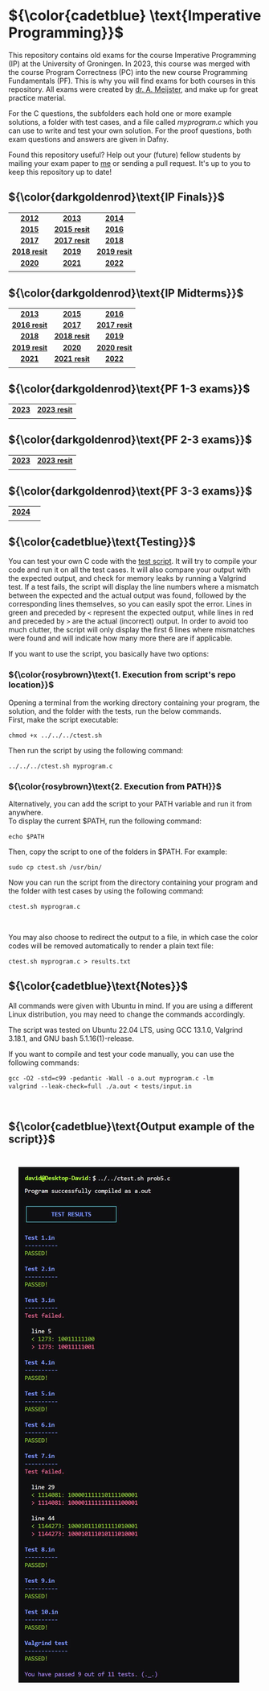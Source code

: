 # ${\color{cadetblue} \text{Imperative Programming}}$

This repository contains old exams for the course Imperative Programming (IP) at the University of Groningen. In 2023, this course was merged with the course Program Correctness (PC) into the new course Programming Fundamentals (PF). This is why you will find exams for both courses in this repository. All exams were created by [dr. A. Meijster](https://www.rug.nl/staff/a.meijster/), and make up for great practice material.

For the C questions, the subfolders each hold one or more example solutions, a folder with test cases, and a file called *myprogram.c* which you can use to write and test your own solution. For the proof questions, both exam questions and answers are given in Dafny.  
  
Found this repository useful? Help out your (future) fellow students by mailing your exam paper to [me](mailto:pl3onasm@gmail.com) or sending a pull request. It's up to you to keep this repository up to date!

## ${\color{darkgoldenrod}\text{IP Finals}}$

||||
|:---:|:---:|:---:|
| **[2012](https://github.com/pl3onasm/Imperative-programming/tree/main/IP-Finals/2012)**| **[2013](https://github.com/pl3onasm/Imperative-programming/tree/main/IP-Finals/2013)**| **[2014](https://github.com/pl3onasm/Imperative-programming/tree/main/IP-Finals/2014)**|
| **[2015](https://github.com/pl3onasm/Imperative-programming/tree/main/IP-Finals/2015)**| **[2015 resit](https://github.com/pl3onasm/Imperative-programming/tree/main/IP-Finals/2015resit)**| **[2016](https://github.com/pl3onasm/Imperative-programming/tree/main/IP-Finals/2016)**|
| **[2017](https://github.com/pl3onasm/Imperative-programming/tree/main/IP-Finals/2017)**| **[2017 resit](https://github.com/pl3onasm/Imperative-programming/tree/main/IP-Finals/2017resit)**| **[2018](https://github.com/pl3onasm/Imperative-programming/tree/main/IP-Finals/2018)**|
| **[2018 resit](https://github.com/pl3onasm/Imperative-programming/tree/main/IP-Finals/2018resit)**| **[2019](https://github.com/pl3onasm/Imperative-programming/tree/main/IP-Finals/2019)**| **[2019 resit](https://github.com/pl3onasm/Imperative-programming/tree/main/IP-Finals/2019resit)**|
| **[2020](https://github.com/pl3onasm/Imperative-programming/tree/main/IP-Finals/2020)**| **[2021](https://github.com/pl3onasm/Imperative-programming/tree/main/IP-Finals/2021)**| **[2022](https://github.com/pl3onasm/Imperative-programming/tree/main/IP-Finals/2022)**|
||||

## ${\color{darkgoldenrod}\text{IP Midterms}}$

||||
|:---:|:---:|:---:|
| **[2013](https://github.com/pl3onasm/Imperative-programming/tree/main/IP-Midterms/mid2013)**| **[2015](https://github.com/pl3onasm/Imperative-programming/tree/main/IP-Midterms/mid2015)**| **[2016](https://github.com/pl3onasm/Imperative-programming/tree/main/IP-Midterms/mid2016)**|
| **[2016 resit](https://github.com/pl3onasm/Imperative-programming/tree/main/IP-Midterms/mid2016resit)**| **[2017](https://github.com/pl3onasm/Imperative-programming/tree/main/IP-Midterms/mid2017)**| **[2017 resit](https://github.com/pl3onasm/Imperative-programming/tree/main/IP-Midterms/mid2017resit)**|
| **[2018](https://github.com/pl3onasm/Imperative-programming/tree/main/IP-Midterms/mid2018)** | **[2018 resit](https://github.com/pl3onasm/Imperative-programming/tree/main/IP-Midterms/mid2018resit)**|**[2019](https://github.com/pl3onasm/Imperative-programming/tree/main/IP-Midterms/mid2019)**|
|**[2019 resit](https://github.com/pl3onasm/Imperative-programming/tree/main/IP-Midterms/mid2019resit)**| **[2020](https://github.com/pl3onasm/Imperative-programming/tree/main/IP-Midterms/mid2020)**| **[2020 resit](https://github.com/pl3onasm/Imperative-programming/tree/main/IP-Midterms/mid2020resit)**|
| **[2021](https://github.com/pl3onasm/Imperative-programming/tree/main/IP-Midterms/mid2021)**| **[2021 resit](https://github.com/pl3onasm/Imperative-programming/tree/main/IP-Midterms/mid2021resit)**|**[2022](https://github.com/pl3onasm/Imperative-programming/tree/main/IP-Midterms/mid2022)**|
||||

## ${\color{darkgoldenrod}\text{PF 1-3 exams}}$

|||
|:---:|:---:|
|**[2023](https://github.com/pl3onasm/Imperative-programming/tree/main/PF1-3/exam1-2023)**| **[2023 resit](https://github.com/pl3onasm/Imperative-programming/tree/main/PF2-3/exam2-2023)**|
|||

## ${\color{darkgoldenrod}\text{PF 2-3 exams}}$

|||
|:---:|:---:|
|**[2023](https://github.com/pl3onasm/Imperative-programming/tree/main/PF2-3/exam2-2023)**| **[2023 resit](https://github.com/pl3onasm/Imperative-programming/tree/main/PF2-3/resit2-2023)** |
|||

## ${\color{darkgoldenrod}\text{PF 3-3 exams}}$

|||
|:---:|:---:|
|**[2024](https://github.com/pl3onasm/Imperative-programming/tree/main/PF3-3/exam3-2024)**||
|||

## ${\color{cadetblue}\text{Testing}}$

You can test your own C code with the [test script](https://github.com/pl3onasm/Imperative-programming/blob/main/ctest.sh). It will try to compile your code and run it on all the test cases. It will also compare your output with the expected output, and check for memory leaks by running a Valgrind test. If a test fails, the script will display the line numbers where a mismatch between the expected and the actual output was found, followed by the corresponding lines themselves, so you can easily spot the error. Lines in green and preceded by `<` represent the expected output, while lines in red and preceded by `>` are the actual (incorrect) output. In order to avoid too much clutter, the script will only display the first 6 lines where mismatches were found and will indicate how many more there are if applicable.

If you want to use the script, you basically have two options:  

### ${\color{rosybrown}\text{1. Execution from script's repo location}}$  

Opening a terminal from the working directory containing your program, the solution, and the folder with the tests, run the below commands.  
First, make the script executable:

```linux
chmod +x ../../../ctest.sh
```

Then run the script by using the following command:

```linux
../../../ctest.sh myprogram.c
```

### ${\color{rosybrown}\text{2. Execution from PATH}}$

Alternatively, you can add the script to your PATH variable and run it from anywhere.  
To display the current $PATH, run the following command:

```linux
echo $PATH
```

Then, copy the script to one of the folders in $PATH. For example:

```linux
sudo cp ctest.sh /usr/bin/
```

Now you can run the script from the directory containing your program and the folder with test cases by using the following command:

```linux
ctest.sh myprogram.c
```  

&nbsp;&nbsp;&nbsp;

You may also choose to redirect the output to a file, in which case the color codes will be removed automatically to render a plain text file:

```linux
ctest.sh myprogram.c > results.txt
```

## ${\color{cadetblue}\text{Notes}}$

All commands were given with Ubuntu in mind. If you are using a different Linux distribution, you may need to change the commands accordingly.

The script was tested on Ubuntu 22.04 LTS, using GCC 13.1.0, Valgrind 3.18.1, and GNU bash 5.1.16(1)-release.

If you want to compile and test your code manually, you can use the following commands:

```linux
gcc -O2 -std=c99 -pedantic -Wall -o a.out myprogram.c -lm
valgrind --leak-check=full ./a.out < tests/input.in
```

&nbsp;&nbsp;&nbsp;

## ${\color{cadetblue}\text{Output example of the script}}$

<p align="center" width="50%">
<img src="example.jpg"
     alt="Example output"
     style="float: left; padding-top:25px; padding-left:20px; padding-right:20px;" />  
</p>
